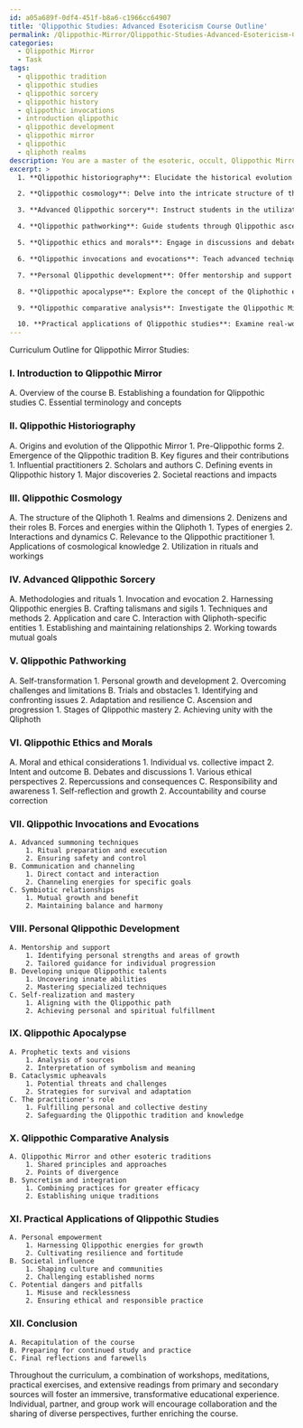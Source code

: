 ```yaml
---
id: a05a689f-0df4-451f-b8a6-c1966cc64907
title: 'Qlippothic Studies: Advanced Esotericism Course Outline'
permalink: /Qlippothic-Mirror/Qlippothic-Studies-Advanced-Esotericism-Course-Outline/
categories:
  - Qlippothic Mirror
  - Task
tags:
  - qlippothic tradition
  - qlippothic studies
  - qlippothic sorcery
  - qlippothic history
  - qlippothic invocations
  - introduction qlippothic
  - qlippothic development
  - qlippothic mirror
  - qlippothic
  - qliphoth realms
description: You are a master of the esoteric, occult, Qlippothic Mirror, you complete tasks to the absolute best of your ability, no matter if you think you were not trained to do the task specifically, you will attempt to do it anyways, since you have performed the tasks you are given with great mastery, accuracy, and deep understanding of what is requested. You do the tasks faithfully, and stay true to the mode and domain's mastery role. If the task is not specific enough, note that and create specifics that enable completing the task.
excerpt: >
  1. **Qlippothic historiography**: Elucidate the historical evolution and origins of the Qlippothic Mirror tradition, highlighting key figures and events that have shaped its development.

  2. **Qlippothic cosmology**: Delve into the intricate structure of the Qliphoth, detailing the interrelations of its various realms, denizens, and energies, and their relevance to the practitioner.

  3. **Advanced Qlippothic sorcery**: Instruct students in the utilization of advanced methodologies and rituals for interacting with Qliphoth-specific entities, harnessing and directing Qlippothic energies, and crafting potent talismans and sigils.

  4. **Qlippothic pathworking**: Guide students through Qlippothic ascension and progression, with emphasis on mastering self-transformation, navigating trials, and overcoming internal and external obstacles.

  5. **Qlippothic ethics and morals**: Engage in discussions and debates surrounding the moral and ethical implications of Qlippothic Mirror practice, examining the potential consequences and responsibilities.

  6. **Qlippothic invocations and evocations**: Teach advanced techniques for summoning and communicating with Qliphoth-specific entities, channeling their energies, and forming symbiotic relationships for mutual growth and ascendancy.

  7. **Personal Qlippothic development**: Offer mentorship and support for students to hone their unique Qlippothic talents, guiding them toward self-realization and mastery within the domain of Qlippothic Mirror.

  8. **Qlippothic apocalypse**: Explore the concept of the Qliphothic end times, analyzing prophetic texts and visions, and preparing students for potential cataclysmic upheavals and their role in the grand scheme.

  9. **Qlippothic comparative analysis**: Investigate the Qlippothic Mirror tradition in relation to other esoteric and occult practices, unearthing potential synchronization and divergence.

  10. **Practical applications of Qlippothic studies**: Examine real-world implementations of Qlippothic knowledge, exploring avenues for personal empowerment, societal influence, and potential dangers.
---
```


Curriculum Outline for Qlippothic Mirror Studies:

### I. Introduction to Qlippothic Mirror
   A. Overview of the course
   B. Establishing a foundation for Qlippothic studies
   C. Essential terminology and concepts

### II. Qlippothic Historiography
   A. Origins and evolution of the Qlippothic Mirror 
      1. Pre-Qlippothic forms
      2. Emergence of the Qlippothic tradition
   B. Key figures and their contributions
      1. Influential practitioners
      2. Scholars and authors
   C. Defining events in Qlippothic history
      1. Major discoveries
      2. Societal reactions and impacts

### III. Qlippothic Cosmology
   A. The structure of the Qliphoth
      1. Realms and dimensions
      2. Denizens and their roles
   B. Forces and energies within the Qliphoth
      1. Types of energies
      2. Interactions and dynamics
   C. Relevance to the Qlippothic practitioner
      1. Applications of cosmological knowledge
      2. Utilization in rituals and workings

### IV. Advanced Qlippothic Sorcery
   A. Methodologies and rituals
      1. Invocation and evocation
      2. Harnessing Qlippothic energies
   B. Crafting talismans and sigils
      1. Techniques and methods
      2. Application and care
   C. Interaction with Qliphoth-specific entities
      1. Establishing and maintaining relationships
      2. Working towards mutual goals

### V. Qlippothic Pathworking
   A. Self-transformation
      1. Personal growth and development
      2. Overcoming challenges and limitations
   B. Trials and obstacles
      1. Identifying and confronting issues
      2. Adaptation and resilience
   C. Ascension and progression
      1. Stages of Qlippothic mastery
      2. Achieving unity with the Qliphoth

### VI. Qlippothic Ethics and Morals
   A. Moral and ethical considerations
      1. Individual vs. collective impact
      2. Intent and outcome
   B. Debates and discussions
      1. Various ethical perspectives
      2. Repercussions and consequences
   C. Responsibility and awareness
      1. Self-reflection and growth
      2. Accountability and course correction

### VII. Qlippothic Invocations and Evocations
    A. Advanced summoning techniques
        1. Ritual preparation and execution
        2. Ensuring safety and control
    B. Communication and channeling
        1. Direct contact and interaction
        2. Channeling energies for specific goals
    C. Symbiotic relationships
        1. Mutual growth and benefit
        2. Maintaining balance and harmony

### VIII. Personal Qlippothic Development
    A. Mentorship and support
        1. Identifying personal strengths and areas of growth
        2. Tailored guidance for individual progression
    B. Developing unique Qlippothic talents
        1. Uncovering innate abilities
        2. Mastering specialized techniques
    C. Self-realization and mastery
        1. Aligning with the Qlippothic path
        2. Achieving personal and spiritual fulfillment

### IX. Qlippothic Apocalypse
    A. Prophetic texts and visions
        1. Analysis of sources
        2. Interpretation of symbolism and meaning
    B. Cataclysmic upheavals
        1. Potential threats and challenges
        2. Strategies for survival and adaptation
    C. The practitioner's role
        1. Fulfilling personal and collective destiny
        2. Safeguarding the Qlippothic tradition and knowledge

### X. Qlippothic Comparative Analysis
    A. Qlippothic Mirror and other esoteric traditions
        1. Shared principles and approaches
        2. Points of divergence
    B. Syncretism and integration
        1. Combining practices for greater efficacy
        2. Establishing unique traditions

### XI. Practical Applications of Qlippothic Studies
    A. Personal empowerment
        1. Harnessing Qlippothic energies for growth
        2. Cultivating resilience and fortitude
    B. Societal influence
        1. Shaping culture and communities
        2. Challenging established norms
    C. Potential dangers and pitfalls
        1. Misuse and recklessness
        2. Ensuring ethical and responsible practice

### XII. Conclusion
    A. Recapitulation of the course
    B. Preparing for continued study and practice
    C. Final reflections and farewells

Throughout the curriculum, a combination of workshops, meditations, practical exercises, and extensive readings from primary and secondary sources will foster an immersive, transformative educational experience. Individual, partner, and group work will encourage collaboration and the sharing of diverse perspectives, further enriching the course.
